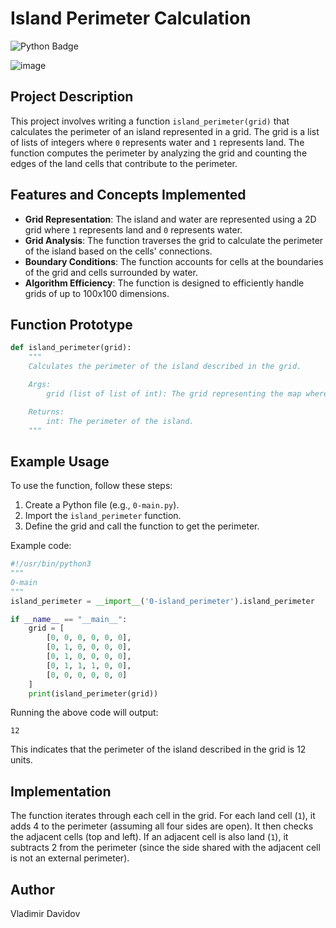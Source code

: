 # Island Perimeter Calculation

![Python Badge](https://img.shields.io/badge/Python-Programming-green)

![image](https://github.com/user-attachments/assets/10f56445-997c-4cf2-8af7-fd406915aabf)


## Project Description

This project involves writing a function `island_perimeter(grid)` that calculates the perimeter of an island represented in a grid. The grid is a list of lists of integers where `0` represents water and `1` represents land. The function computes the perimeter by analyzing the grid and counting the edges of the land cells that contribute to the perimeter.

## Features and Concepts Implemented

- **Grid Representation**: The island and water are represented using a 2D grid where `1` represents land and `0` represents water.
- **Grid Analysis**: The function traverses the grid to calculate the perimeter of the island based on the cells' connections.
- **Boundary Conditions**: The function accounts for cells at the boundaries of the grid and cells surrounded by water.
- **Algorithm Efficiency**: The function is designed to efficiently handle grids of up to 100x100 dimensions.

## Function Prototype

```python
def island_perimeter(grid):
    """
    Calculates the perimeter of the island described in the grid.

    Args:
        grid (list of list of int): The grid representing the map where 0 is water and 1 is land.

    Returns:
        int: The perimeter of the island.
    """
```

## Example Usage

To use the function, follow these steps:

1. Create a Python file (e.g., `0-main.py`).
2. Import the `island_perimeter` function.
3. Define the grid and call the function to get the perimeter.

Example code:

```python
#!/usr/bin/python3
"""
0-main
"""
island_perimeter = __import__('0-island_perimeter').island_perimeter

if __name__ == "__main__":
    grid = [
        [0, 0, 0, 0, 0, 0],
        [0, 1, 0, 0, 0, 0],
        [0, 1, 0, 0, 0, 0],
        [0, 1, 1, 1, 0, 0],
        [0, 0, 0, 0, 0, 0]
    ]
    print(island_perimeter(grid))
```

Running the above code will output:

```
12
```

This indicates that the perimeter of the island described in the grid is 12 units.

## Implementation

The function iterates through each cell in the grid. For each land cell (`1`), it adds 4 to the perimeter (assuming all four sides are open). It then checks the adjacent cells (top and left). If an adjacent cell is also land (`1`), it subtracts 2 from the perimeter (since the side shared with the adjacent cell is not an external perimeter).

## Author

Vladimir Davidov
